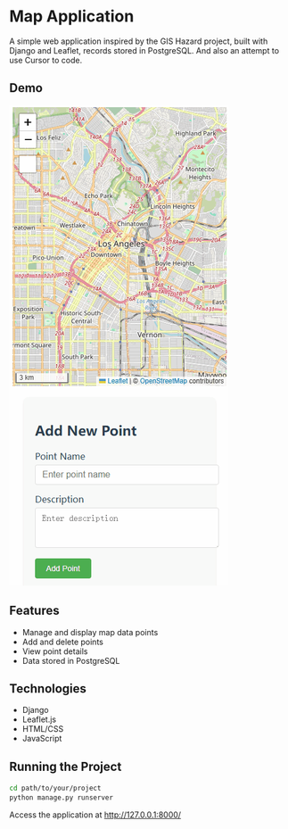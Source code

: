 # Map Application
A simple web application inspired by the GIS Hazard project, built with Django and Leaflet, records stored in PostgreSQL. And also an attempt to use Cursor to code.

## Demo
![Demo Image](https://github.com/seriserendipia/project_map/blob/master/demo.gif?raw=true)

## Features
- Manage and display map data points
- Add and delete points
- View point details
- Data stored in PostgreSQL

## Technologies
- Django
- Leaflet.js
- HTML/CSS
- JavaScript

## Running the Project
```bash
cd path/to/your/project
python manage.py runserver
```
Access the application at http://127.0.0.1:8000/

